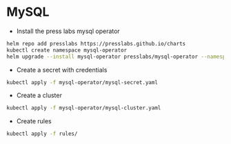 # MySQL

* Install the press labs mysql operator

```sh
helm repo add presslabs https://presslabs.github.io/charts
kubectl create namespace mysql-operator
helm upgrade --install mysql-operator presslabs/mysql-operator --namespace mysql-operator -f operator-values.yaml
```

* Create a secret with credentials

```sh
kubectl apply -f mysql-operator/mysql-secret.yaml
```

* Create a cluster

```sh
kubectl apply -f mysql-operator/mysql-cluster.yaml
```

* Create rules

```sh
kubectl apply -f rules/
```
